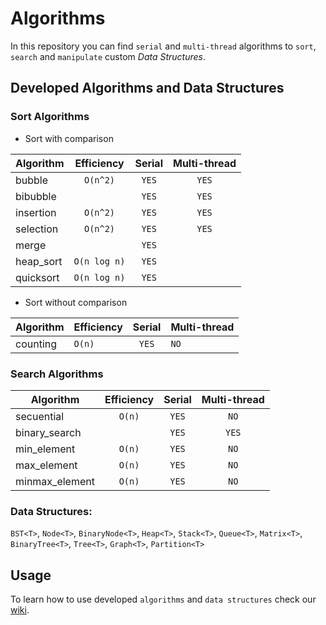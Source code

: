 # Algorithms
In this repository you can find `serial` and `multi-thread` algorithms to `sort`, `search` and `manipulate` custom *Data Structures*.

## Developed Algorithms and Data Structures

### Sort Algorithms
+ Sort with comparison
    
| Algorithm | Efficiency   | Serial | Multi-thread |
|-----------|:------------:|:------:|:-----------:|
| bubble    | `O(n^2)`     | `YES`  | `YES`       |
| bibubble  |              | `YES`  | `YES`       |
| insertion | `O(n^2)`     | `YES`  | `YES`       |
| selection | `O(n^2)`     | `YES`  | `YES`       |
| merge     |              | `YES`  |             |
| heap_sort | `O(n log n)` | `YES`  |             |
| quicksort | `O(n log n)` | `YES`  |             |
    
+ Sort without comparison
    
| Algorithm | Efficiency | Serial | Multi-thread |
|-----------|------------|:------:|-------------|
| counting  | `O(n)`     | `YES`  | `NO`        |

### Search Algorithms

| Algorithm      | Efficiency | Serial | Multi-thread |
|----------------|:----------:|:------:|:-----------:|
| secuential     | `O(n)`     | `YES`  | `NO`        |
| binary_search  |            | `YES`  | `YES`       |
| min_element    | `O(n)`     | `YES`  | `NO`        |
| max_element    | `O(n)`     | `YES`  | `NO`        |
| minmax_element | `O(n)`     | `YES`  | `NO`        |



### Data Structures: 
`BST<T>`, `Node<T>`, `BinaryNode<T>`, `Heap<T>`, `Stack<T>`, `Queue<T>`, `Matrix<T>`, `BinaryTree<T>`, `Tree<T>`, `Graph<T>`, `Partition<T>`


## Usage
To learn how to use developed `algorithms` and `data structures` check our [wiki](https://github.com/glozanoa/algorithms/wiki).
